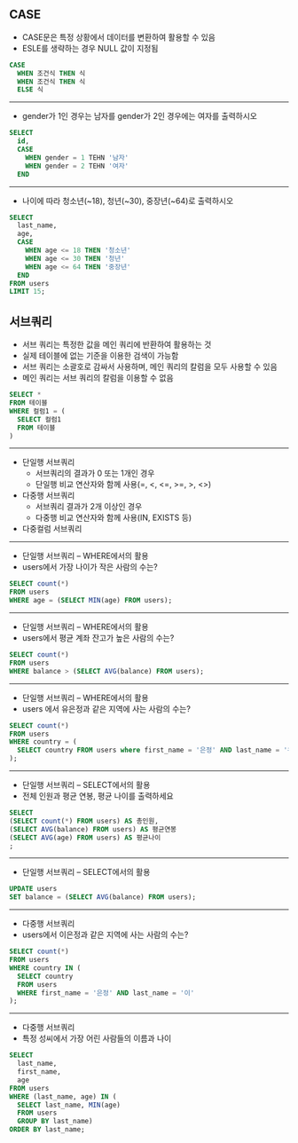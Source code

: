 ## CASE
- CASE문은 특정 상황에서 데이터를 변환하여 활용할 수 있음
- ESLE를 생략하는 경우 NULL 값이 지정됨
```sql
CASE
  WHEN 조건식 THEN 식
  WHEN 조건식 THEN 식
  ELSE 식
```
---
- gender가 1인 경우는 남자를 gender가 2인 경우에는 여자를 출력하시오
```sql
SELECT 
  id,
  CASE
    WHEN gender = 1 TEHN '남자'
    WHEN gender = 2 TEHN '여자'
  END
```
---
- 나이에 따라 청소년(~18), 청년(~30), 중장년(~64)로 출력하시오
```sql
SELECT
  last_name,
  age,
  CASE
    WHEN age <= 18 THEN '청소년'
    WHEN age <= 30 THEN '청년'
    WHEN age <= 64 THEN '중장년'
  END
FROM users
LIMIT 15;
```

## 서브쿼리
- 서브 쿼리는 특정한 값을 메인 쿼리에 반환하여 활용하는 것
- 실제 테이블에 없는 기준을 이용한 검색이 가능함
- 서브 쿼리는 소괄호로 감싸서 사용하며, 메인 쿼리의 칼럼을 모두 사용할 수 있음
- 메인 쿼리는 서브 쿼리의 칼럼을 이용할 수 없음
```sql
SELECT *
FROM 테이블
WHERE 컬럼1 = (
  SELECT 컬럼1
  FROM 테이블
)
```
---
- 단일행 서브쿼리
  - 서브쿼리의 결과가 0 또는 1개인 경우
  - 단일행 비교 연산자와 함께 사용(=, <, <=, >=, >, <>)
- 다중행 서브쿼리
  - 서브쿼리 결과가 2개 이상인 경우
  - 다중행 비교 연산자와 함께 사용(IN, EXISTS 등)
- 다중컬럼 서브쿼리
---
- 단일행 서브쿼리 – WHERE에서의 활용
- users에서 가장 나이가 작은 사람의 수는?
```sql
SELECT count(*)
FROM users
WHERE age = (SELECT MIN(age) FROM users);
```
---
- 단일행 서브쿼리 – WHERE에서의 활용
- users에서 평균 계좌 잔고가 높은 사람의 수는?
```sql
SELECT count(*)
FROM users
WHERE balance > (SELECT AVG(balance) FROM users);
```
---
- 단일행 서브쿼리 – WHERE에서의 활용
- users 에서 유은정과 같은 지역에 사는 사람의 수는?
```sql
SELECT count(*)
FROM users
WHERE country = (
  SELECT country FROM users where first_name = '은정' AND last_name = '유'
);
```
---
- 단일행 서브쿼리 – SELECT에서의 활용
- 전체 인원과 평균 연봉, 평균 나이를 출력하세요
```sql
SELECT
(SELECT count(*) FROM users) AS 총인원,
(SELECT AVG(balance) FROM users) AS 평균연봉
(SELECT AVG(age) FROM users) AS 평균나이
;
```
---
- 단일행 서브쿼리 – SELECT에서의 활용
```sql
UPDATE users
SET balance = (SELECT AVG(balance) FROM users);
```
---
- 다중행 서브쿼리
- users에서 이은정과 같은 지역에 사는 사람의 수는?
```sql
SELECT count(*)
FROM users
WHERE country IN (
  SELECT country
  FROM users
  WHERE first_name = '은정' AND last_name = '이'
);
```
---
- 다중행 서브쿼리
- 특정 성씨에서 가장 어린 사람들의 이름과 나이
```sql
SELECT
  last_name,
  first_name,
  age
FROM users
WHERE (last_name, age) IN (
  SELECT last_name, MIN(age)
  FROM users
  GROUP BY last_name)
ORDER BY last_name;
```


```sql

```